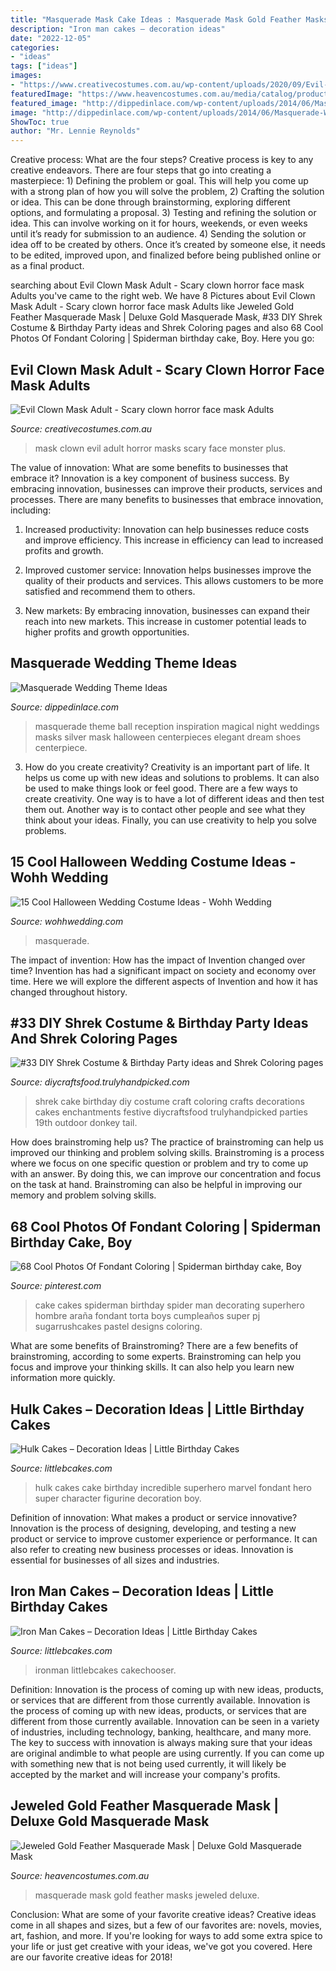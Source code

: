 ```yaml
---
title: "Masquerade Mask Cake Ideas : Masquerade Mask Gold Feather Masks Jeweled Deluxe"
description: "Iron man cakes – decoration ideas"
date: "2022-12-05"
categories:
- "ideas"
tags: ["ideas"]
images:
- "https://www.creativecostumes.com.au/wp-content/uploads/2020/09/Evil-Clown-Mask-Adult.jpg"
featuredImage: "https://www.heavencostumes.com.au/media/catalog/product/cache/3ca7c4de79fd9294a778cbfdebc9dde4/e/-/e-cx-07225-gold-crackle-paint-jewelled-deluxe-feather-masquerade-mask-1000.jpg"
featured_image: "http://dippedinlace.com/wp-content/uploads/2014/06/Masquerade-Wedding-Theme-Ideas-13.jpg"
image: "http://dippedinlace.com/wp-content/uploads/2014/06/Masquerade-Wedding-Theme-Ideas-13.jpg"
ShowToc: true
author: "Mr. Lennie Reynolds"
---
```



Creative process: What are the four steps?
Creative process is key to any creative endeavors. There are four steps that go into creating a masterpiece: 1) Defining the problem or goal. This will help you come up with a strong plan of how you will solve the problem, 2) Crafting the solution or idea. This can be done through brainstorming, exploring different options, and formulating a proposal. 3) Testing and refining the solution or idea. This can involve working on it for hours, weekends, or even weeks until it’s ready for submission to an audience. 4) Sending the solution or idea off to be created by others. Once it’s created by someone else, it needs to be edited, improved upon, and finalized before being published online or as a final product.

	

		
searching about Evil Clown Mask Adult - Scary clown horror face mask Adults you've came to the right web. We have 8 Pictures about Evil Clown Mask Adult - Scary clown horror face mask Adults like Jeweled Gold Feather Masquerade Mask | Deluxe Gold Masquerade Mask, #33 DIY Shrek Costume &amp; Birthday Party ideas and Shrek Coloring pages and also 68 Cool Photos Of Fondant Coloring | Spiderman birthday cake, Boy. Here you go:
		
    
## Evil Clown Mask Adult - Scary Clown Horror Face Mask Adults

<img loading=lazy src="https://www.creativecostumes.com.au/wp-content/uploads/2020/09/Evil-Clown-Mask-Adult.jpg" onerror="this.onerror=null;this.src='https://tse2.mm.bing.net/th?id=OIP.EsOLq95_kJykx1QaMqL0rgHaJi&amp;pid=15.1';" alt="Evil Clown Mask Adult - Scary clown horror face mask Adults">

_Source: creativecostumes.com.au_

>mask clown evil adult horror masks scary face monster plus. 

	

The value of innovation: What are some benefits to businesses that embrace it?
Innovation is a key component of business success. By embracing innovation, businesses can improve their products, services and processes. There are many benefits to businesses that embrace innovation, including: 
1. Increased productivity: Innovation can help businesses reduce costs and improve efficiency. This increase in efficiency can lead to increased profits and growth.

2. Improved customer service: Innovation helps businesses improve the quality of their products and services. This allows customers to be more satisfied and recommend them to others.

3. New markets: By embracing innovation, businesses can expand their reach into new markets. This increase in customer potential leads to higher profits and growth opportunities.

    
## Masquerade Wedding Theme Ideas

<img loading=lazy src="http://dippedinlace.com/wp-content/uploads/2014/06/Masquerade-Wedding-Theme-Ideas-13.jpg" onerror="this.onerror=null;this.src='https://tse1.mm.bing.net/th?id=OIP.X0Ruvo_7Pe_PXRFM8BZtzwHaQF&amp;pid=15.1';" alt="Masquerade Wedding Theme Ideas">

_Source: dippedinlace.com_

>masquerade theme ball reception inspiration magical night weddings masks silver mask halloween centerpieces elegant dream shoes centerpiece. 

	

3. How do you create creativity?
Creativity is an important part of life. It helps us come up with new ideas and solutions to problems. It can also be used to make things look or feel good. There are a few ways to create creativity. One way is to have a lot of different ideas and then test them out. Another way is to contact other people and see what they think about your ideas. Finally, you can use creativity to help you solve problems.

    
## 15 Cool Halloween Wedding Costume Ideas - Wohh Wedding

<img loading=lazy src="http://wohhwedding.com/wp-content/uploads/2016/06/Halloween-Wedding-Costume-Ideas.jpg" onerror="this.onerror=null;this.src='https://tse3.mm.bing.net/th?id=OIP.KRUE1XH9YTwouVyQFeh67gHaLH&amp;pid=15.1';" alt="15 Cool Halloween Wedding Costume Ideas - Wohh Wedding">

_Source: wohhwedding.com_

>masquerade. 

	

The impact of invention: How has the impact of Invention changed over time?
Invention has had a significant impact on society and economy over time. Here we will explore the different aspects of Invention and how it has changed throughout history.

    
## #33 DIY Shrek Costume &amp; Birthday Party Ideas And Shrek Coloring Pages

<img loading=lazy src="https://diycraftsfood.trulyhandpicked.com/wp-content/uploads/2016/07/Shrek-Party-Idea_ce.jpg" onerror="this.onerror=null;this.src='https://tse3.mm.bing.net/th?id=OIP.faPV56EicJDY4u4JxAbqfgHaJ3&amp;pid=15.1';" alt="#33 DIY Shrek Costume &amp; Birthday Party ideas and Shrek Coloring pages">

_Source: diycraftsfood.trulyhandpicked.com_

>shrek cake birthday diy costume craft coloring crafts decorations cakes enchantments festive diycraftsfood trulyhandpicked parties 19th outdoor donkey tail. 

	

How does brainstroming help us?
The practice of brainstroming can help us improved our thinking and problem solving skills. Brainstroming is a process where we focus on one specific question or problem and try to come up with an answer. By doing this, we can improve our concentration and focus on the task at hand. Brainstroming can also be helpful in improving our memory and problem solving skills.

    
## 68 Cool Photos Of Fondant Coloring | Spiderman Birthday Cake, Boy

<img loading=lazy src="https://i.pinimg.com/736x/17/65/45/1765457402820c9e22306af42e610109.jpg" onerror="this.onerror=null;this.src='https://tse1.mm.bing.net/th?id=OIP.EnkXWk-EpuWOiOG2MbXIrwHaMY&amp;pid=15.1';" alt="68 Cool Photos Of Fondant Coloring | Spiderman birthday cake, Boy">

_Source: pinterest.com_

>cake cakes spiderman birthday spider man decorating superhero hombre araña fondant torta boys cumpleaños super pj sugarrushcakes pastel designs coloring. 

	

What are some benefits of Brainstroming?
There are a few benefits of brainstroming, according to some experts. Brainstroming can help you focus and improve your thinking skills. It can also help you learn new information more quickly.

    
## Hulk Cakes – Decoration Ideas | Little Birthday Cakes

<img loading=lazy src="http://www.littlebcakes.com/wp-content/uploads/2014/01/Hulk-Cakes.jpg" onerror="this.onerror=null;this.src='https://tse3.mm.bing.net/th?id=OIP.KZZbJWNcClxKH-qOxLOebQHaJ4&amp;pid=15.1';" alt="Hulk Cakes – Decoration Ideas | Little Birthday Cakes">

_Source: littlebcakes.com_

>hulk cakes cake birthday incredible superhero marvel fondant hero super character figurine decoration boy. 

	

Definition of innovation: What makes a product or service innovative?
Innovation is the process of designing, developing, and testing a new product or service to improve customer experience or performance. It can also refer to creating new business processes or ideas. Innovation is essential for businesses of all sizes and industries.

    
## Iron Man Cakes – Decoration Ideas | Little Birthday Cakes

<img loading=lazy src="https://www.littlebcakes.com/wp-content/uploads/2014/01/Iron-Man-Cake-Ideas.jpg" onerror="this.onerror=null;this.src='https://tse2.mm.bing.net/th?id=OIP._CtdlnvCvYU7K9LmkrNM3QHaJ4&amp;pid=15.1';" alt="Iron Man Cakes – Decoration Ideas | Little Birthday Cakes">

_Source: littlebcakes.com_

>ironman littlebcakes cakechooser. 

	

Definition: Innovation is the process of coming up with new ideas, products, or services that are different from those currently available.
Innovation is the process of coming up with new ideas, products, or services that are different from those currently available. Innovation can be seen in a variety of industries, including technology, banking, healthcare, and many more. The key to success with innovation is always making sure that your ideas are original andimble to what people are using currently. If you can come up with something new that is not being used currently, it will likely be accepted by the market and will increase your company's profits.

    
## Jeweled Gold Feather Masquerade Mask | Deluxe Gold Masquerade Mask

<img loading=lazy src="https://www.heavencostumes.com.au/media/catalog/product/cache/3ca7c4de79fd9294a778cbfdebc9dde4/e/-/e-cx-07225-gold-crackle-paint-jewelled-deluxe-feather-masquerade-mask-1000.jpg" onerror="this.onerror=null;this.src='https://tse2.mm.bing.net/th?id=OIP.QigxsMqIds5ZA2_XvlUceQHaJ8&amp;pid=15.1';" alt="Jeweled Gold Feather Masquerade Mask | Deluxe Gold Masquerade Mask">

_Source: heavencostumes.com.au_

>masquerade mask gold feather masks jeweled deluxe. 

	

Conclusion: What are some of your favorite creative ideas?
Creative ideas come in all shapes and sizes, but a few of our favorites are: novels, movies, art, fashion, and more. If you're looking for ways to add some extra spice to your life or just get creative with your ideas, we've got you covered. Here are our favorite creative ideas for 2018!

